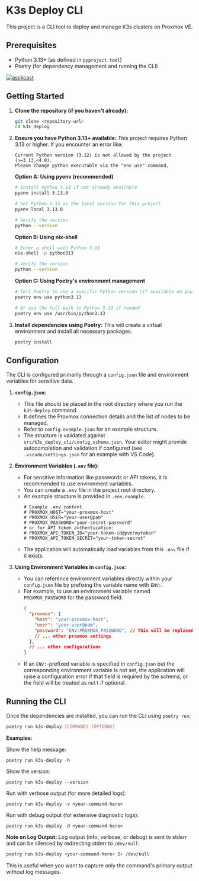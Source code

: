 # K3s Deploy CLI

This project is a CLI tool to deploy and manage K3s clusters on Proxmox VE.

## Prerequisites

*   Python 3.13+ (as defined in `pyproject.toml`)
*   Poetry (for dependency management and running the CLI)

[![asciicast](https://asciinema.org/a/Rc6N9xvp6WvU7JgwEq34UibQG.svg)](https://asciinema.org/a/Rc6N9xvp6WvU7JgwEq34UibQG)

## Getting Started

1.  **Clone the repository (if you haven't already):**
    ```bash
    git clone <repository-url>
    cd k3s_deploy
    ```

2.  **Ensure you have Python 3.13+ available:**
    This project requires Python 3.13 or higher. If you encounter an error like:
    ```
    Current Python version (3.12) is not allowed by the project (>=3.13,<4.0).
    Please change python executable via the "env use" command.
    ```

    **Option A: Using pyenv (recommended)**
    ```bash
    # Install Python 3.13 if not already available
    pyenv install 3.13.0
    
    # Set Python 3.13 as the local version for this project
    pyenv local 3.13.0
    
    # Verify the version
    python --version
    ```

    **Option B: Using nix-shell**
    ```bash
    # Enter a shell with Python 3.13
    nix-shell -p python313
    
    # Verify the version
    python --version
    ```

    **Option C: Using Poetry's environment management**
    ```bash
    # Tell Poetry to use a specific Python version (if available on your system)
    poetry env use python3.13
    
    # Or use the full path to Python 3.13 if needed
    poetry env use /usr/bin/python3.13
    ```

3.  **Install dependencies using Poetry:**
    This will create a virtual environment and install all necessary packages.
    ```bash
    poetry install
    ```

    
## Configuration

The CLI is configured primarily through a `config.json` file and environment variables for sensitive data.

1.  **`config.json`:**
    *   This file should be placed in the root directory where you run the `k3s-deploy` command.
    *   It defines the Proxmox connection details and the list of nodes to be managed.
    *   Refer to `config.example.json` for an example structure.
    *   The structure is validated against `src/k3s_deploy_cli/config_schema.json`. Your editor might provide autocompletion and validation if configured (see `.vscode/settings.json` for an example with VS Code).

2.  **Environment Variables (`.env` file):**
    *   For sensitive information like passwords or API tokens, it is recommended to use environment variables.
    *   You can create a `.env` file in the project root directory.
    *   An example structure is provided in `.env.example`.
        ```env
        # Example .env content
        # PROXMOX_HOST="your-proxmox-host"
        # PROXMOX_USER="your-user@pam"
        # PROXMOX_PASSWORD="your-secret-password"
        # or for API token authentication:
        # PROXMOX_API_TOKEN_ID="your-token-id@pve!mytoken"
        # PROXMOX_API_TOKEN_SECRET="your-token-secret"
        ```
    *   The application will automatically load variables from this `.env` file if it exists.

3.  **Using Environment Variables in `config.json`:**
    *   You can reference environment variables directly within your `config.json` file by prefixing the variable name with `ENV:`.
    *   For example, to use an environment variable named `PROXMOX_PASSWORD` for the password field:
        ```json
        {
          "proxmox": {
            "host": "your-proxmox-host",
            "user": "your-user@pam",
            "password": "ENV:PROXMOX_PASSWORD", // This will be replaced by the value of PROXMOX_PASSWORD
            // ... other proxmox settings
          },
          // ... other configurations
        }
        ```
    *   If an `ENV:`-prefixed variable is specified in `config.json` but the corresponding environment variable is not set, the application will raise a configuration error if that field is required by the schema, or the field will be treated as `null` if optional.
    
## Running the CLI

Once the dependencies are installed, you can run the CLI using `poetry run`:

```bash
poetry run k3s-deploy [COMMAND] [OPTIONS]
```

**Examples**:

Show the help message:

`poetry run k3s-deploy -h`

Show the version:

`poetry run k3s-deploy --version`

Run with verbose output (for more detailed logs):

`poetry run k3s-deploy -v <your-command-here>`

Run with debug output (for extensive diagnostic logs):

`poetry run k3s-deploy -d <your-command-here>`

**Note on Log Output:**
Log output (info, verbose, or debug) is sent to stderr and can be silenced by redirecting stderr to `/dev/null`:

```bash
poetry run k3s-deploy <your-command-here> 2> /dev/null
```

This is useful when you want to capture only the command's primary output without log messages.
